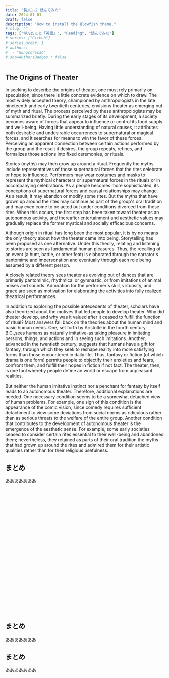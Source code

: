 ```yaml
---
title: "長文1-2 読んでみた"
date: 2024-01-01
draft: false
description: "How to install the Blowfish theme."
# slug: ""
tags: ["学んだこと「英語」", "Reading", "読んでみた"]
# series: ["GitHub"]
# series_order: 1
# authors:
#  - "nunocoracao"
# showAuthorsBadges : false 
---
```








## The Origins of Theater
In seeking to describe the origins of theater, one must rely primarily on speculation, since there is little concrete evidence on which to draw. The most widely accepted theory, championed by anthropologists in the late nineteenth and early twentieth centuries, envisions theater as emerging out of myth and ritual. The process perceived by these anthropologists may be summarized briefly. During the early stages of its development, a society becomes aware of forces that appear to influence or control its food supply and well-being. Having little understanding of natural causes, it attributes both desirable and undesirable occurrences to supernatural or magical forces, and it searches for means to win the favor of these forces. Perceiving an apparent connection between certain actions performed by the group and the result it desires, the group repeats, refines, and formalizes those actions into fixed ceremonies, or rituals.

Stories (myths) may then grow up around a ritual. Frequently the myths include representatives of those supernatural forces that the rites celebrate or hope to influence. Performers may wear costumes and masks to represent the mythical characters or supernatural forces in the rituals or in accompanying celebrations. As a people becomes more sophisticated, its conceptions of supernatural forces and causal relationships may change. As a result, it may abandon or modify some rites. But the myths that have grown up around the rites may continue as part of the group's oral tradition and may even come to be acted out under conditions divorced from these rites. When this occurs, the first step has been taken toward theater as an autonomous activity, and thereafter entertainment and aesthetic values may gradually replace the former mystical and socially efficacious concerns.

Although origin in ritual has long been the most popular, it is by no means the only theory about how the theater came into being. Storytelling has been proposed as one alternative. Under this theory, relating and listening to stories are seen as fundamental human pleasures. Thus, the recalling of an event (a hunt, battle, or other feat) is elaborated through the narrator's pantomime and impersonation and eventually through each role being assumed by a different person.

A closely related theory sees theater as evolving out of dances that are primarily pantomimic, rhythmical or gymnastic, or from imitations of animal noises and sounds. Admiration for the performer's skill, virtuosity, and grace are seen as motivation for elaborating the activities into fully realized theatrical performances.

In addition to exploring the possible antecedents of theater, scholars have also theorized about the motives that led people to develop theater. Why did theater develop, and why was it valued after it ceased to fulfill the function of ritual? Most answers fall back on the theories about the human mind and basic human needs. One, set forth by Aristotle in the fourth century B.C.,sees humans as naturally imitative-as taking pleasure in imitating persons, things, and actions and in seeing such imitations. Another, advanced in the twentieth century, suggests that humans have a gift for fantasy, through which they seek to reshape reality into more satisfying forms than those encountered in daily life. Thus, fantasy or fiction (of which drama is one form) permits people to objectify their anxieties and fears, confront them, and fulfill their hopes in fiction if not fact. The theater, then, is one tool whereby people define an world or escape from unpleasant realities.

But neither the human imitative instinct nor a penchant for fantasy by itself leads to an autonomous theater. Therefore, additional explanations are needed. One necessary condition seems to be a somewhat detached view of human problems. For example, one sign of this condition is the appearance of the comic vision, since comedy requires sufficient detachment to view some deviations from social norms as ridiculous rather than as serious threats to the welfare of the entire group. Another condition that contributes to the development of autonomous theater is the emergence of the aesthetic sense. For example, some early societies ceased to consider certain rites essential to their well-being and abandoned them; nevertheless, they retained as parts of their oral tradition the myths that had grown up around the rites and admired them for their artistic qualities rather than for their religious usefulness.



## まとめ
あああああああ























<br><br><br><br><br><br><br><br><br><br><br><br><br><br><br><br><br><br><br><br><br><br><br>



## まとめ
あああああああ





## まとめ
あああああああ


